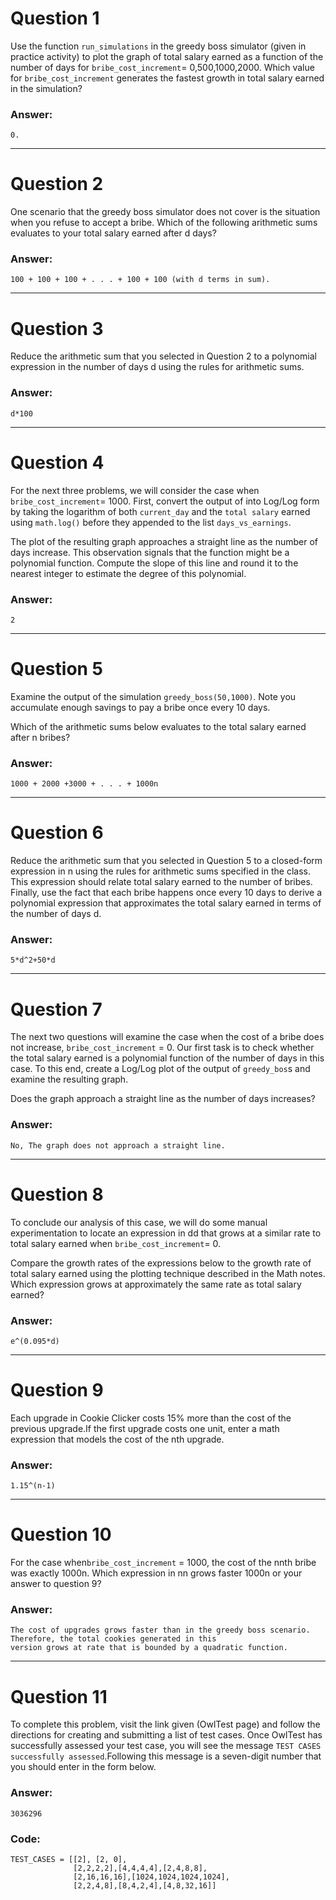 # Question 1
  Use the function `run_simulations` in the greedy boss simulator (given in practice activity) to plot the graph of total salary earned as a function of the number of days for `bribe_cost_increment`= 0,500,1000,2000. Which value for `bribe_cost_increment` generates the fastest growth in total salary earned in the simulation?

### Answer:
    0.

----
# Question 2
  One scenario that the greedy boss simulator does not cover is the situation when you refuse to accept a bribe. Which of the following arithmetic sums evaluates to your total salary earned after d days?
  
### Answer:
    100 + 100 + 100 + . . . + 100 + 100 (with d terms in sum).
    
----
# Question 3
  Reduce the arithmetic sum that you selected in Question 2 to a polynomial expression in the number of days d using the rules for arithmetic sums.
  
### Answer:
    d*100
    
----
# Question 4
  For the next three problems, we will consider the case when `bribe_cost_increment`= 1000. First, convert the output of into Log/Log form by taking the logarithm of both `current_day` and the `total salary` earned using `math.log()` before they appended to the list `days_vs_earnings`.

The plot of the resulting graph approaches a straight line as the number of days increase. This observation signals that the function might be a polynomial function. Compute the slope of this line and round it to the nearest integer to estimate the degree of this polynomial.

### Answer:
    2
    
----
# Question 5
  Examine the output of the simulation `greedy_boss(50,1000)`. Note you accumulate enough savings to pay a bribe once every 10 days.

Which of the arithmetic sums below evaluates to the total salary earned after n bribes?

### Answer:
    1000 + 2000 +3000 + . . . + 1000n
    
----
# Question 6
  Reduce the arithmetic sum that you selected in Question 5 to a closed-form expression in n using the rules for arithmetic sums specified in the class. This expression should relate total salary earned to the number of bribes. Finally, use the fact that each bribe happens once every 10 days to derive a polynomial expression that approximates the total salary earned in terms of the number of days d.
  
### Answer:
    5*d^2+50*d
    
----
# Question 7
  The next two questions will examine the case when the cost of a bribe does not increase, `bribe_cost_increment` = 0. Our first task is to check whether the total salary earned is a polynomial function of the number of days in this case. To this end, create a Log/Log plot of the output of `greedy_bos`s and examine the resulting graph.

Does the graph approach a straight line as the number of days increases?

### Answer:
    No, The graph does not approach a straight line.
    
 ----
 # Question 8
   To conclude our analysis of this case, we will do some manual experimentation to locate an expression in dd that grows at a similar rate to total salary earned when `bribe_cost_increment`= 0.

Compare the growth rates of the expressions below to the growth rate of total salary earned using the plotting technique described in the Math notes. Which expression grows at approximately the same rate as total salary earned?

### Answer:
    e^(0.095*d)
    
----
# Question 9
  Each upgrade in Cookie Clicker costs 15% more than the cost of the previous upgrade.If the first upgrade costs one unit, enter a math expression that models the cost of the nth upgrade.
   
### Answer:
    1.15^(n-1)
    
----
# Question 10
  For the case when`bribe_cost_increment` = 1000, the cost of the nnth bribe was exactly 1000n. Which expression in nn grows faster 1000n or your answer to question 9?
  
### Answer:
    The cost of upgrades grows faster than in the greedy boss scenario. Therefore, the total cookies generated in this
    version grows at rate that is bounded by a quadratic function.

----
# Question 11
  To complete this problem, visit the link given (OwlTest page) and follow the directions for creating and submitting a list of test cases. Once OwlTest has successfully assessed your test case, you will see the message `TEST CASES successfully assessed`.Following this message is a seven-digit number that you should enter in the form below.
  
### Answer:
    3036296
    
### Code:
    TEST_CASES = [[2], [2, 0],
                  [2,2,2,2],[4,4,4,4],[2,4,8,8],
                  [2,16,16,16],[1024,1024,1024,1024],
                  [2,2,4,8],[8,4,2,4],[4,8,32,16]]
